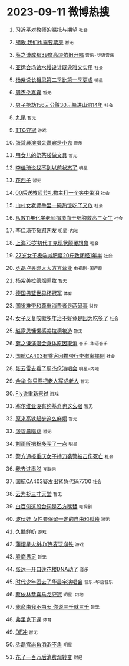 # 2023-09-11 微博热搜 
1. [习近平对教师的嘱托与期望](https://m.weibo.cn/search?containerid=100103type%3D1%26t%3D10%26q%3D%23%E4%B9%A0%E8%BF%91%E5%B9%B3%E5%AF%B9%E6%95%99%E5%B8%88%E7%9A%84%E5%98%B1%E6%89%98%E4%B8%8E%E6%9C%9F%E6%9C%9B%23&stream_entry_id=51&isnewpage=1&extparam=seat%3D1%26stream_entry_id%3D51%26filter_type%3Drealtimehot%26c_type%3D51%26dgr%3D0%26pos%3D0%26cate%3D10103%26display_time%3D1694362943%26pre_seqid%3D169436294392703268282) `社会` 

2. [胡歌 我们也需要票房](https://m.weibo.cn/search?containerid=100103type%3D1%26t%3D10%26q%3D%E8%83%A1%E6%AD%8C+%E6%88%91%E4%BB%AC%E4%B9%9F%E9%9C%80%E8%A6%81%E7%A5%A8%E6%88%BF&stream_entry_id=31&isnewpage=1&extparam=seat%3D1%26flag%3D1%26filter_type%3Drealtimehot%26stream_entry_id%3D31%26dgr%3D0%26cate%3D5001%26band_rank%3D1%26c_type%3D31%26lcate%3D5001%26pos%3D0%26realpos%3D1%26q%3D%25E8%2583%25A1%25E6%25AD%258C%2520%25E6%2588%2591%25E4%25BB%25AC%25E4%25B9%259F%25E9%259C%2580%25E8%25A6%2581%25E7%25A5%25A8%25E6%2588%25BF%26display_time%3D1694362943%26pre_seqid%3D169436294392703268282) `暂无` 

3. [薛之谦成都39度高烧依旧开唱](https://m.weibo.cn/search?containerid=100103type%3D1%26t%3D10%26q%3D%23%E8%96%9B%E4%B9%8B%E8%B0%A6%E6%88%90%E9%83%BD39%E5%BA%A6%E9%AB%98%E7%83%A7%E4%BE%9D%E6%97%A7%E5%BC%80%E5%94%B1%23&stream_entry_id=31&isnewpage=1&extparam=seat%3D1%26flag%3D16%26filter_type%3Drealtimehot%26stream_entry_id%3D31%26dgr%3D0%26cate%3D5001%26band_rank%3D2%26c_type%3D31%26lcate%3D5001%26pos%3D1%26realpos%3D2%26q%3D%2523%25E8%2596%259B%25E4%25B9%258B%25E8%25B0%25A6%25E6%2588%2590%25E9%2583%25BD39%25E5%25BA%25A6%25E9%25AB%2598%25E7%2583%25A7%25E4%25BE%259D%25E6%2597%25A7%25E5%25BC%2580%25E5%2594%25B1%2523%26display_time%3D1694362943%26pre_seqid%3D169436294392703268282) `音乐-华语音乐` 

4. [亚运会场馆水幔设计既典雅又实用](https://m.weibo.cn/search?containerid=100103type%3D1%26t%3D10%26q%3D%23%E4%BA%9A%E8%BF%90%E4%BC%9A%E5%9C%BA%E9%A6%86%E6%B0%B4%E5%B9%94%E8%AE%BE%E8%AE%A1%E6%97%A2%E5%85%B8%E9%9B%85%E5%8F%88%E5%AE%9E%E7%94%A8%23&stream_entry_id=31&isnewpage=1&extparam=seat%3D1%26flag%3D0%26filter_type%3Drealtimehot%26stream_entry_id%3D31%26dgr%3D0%26cate%3D5001%26band_rank%3D3%26c_type%3D31%26lcate%3D5001%26pos%3D2%26realpos%3D3%26q%3D%2523%25E4%25BA%259A%25E8%25BF%2590%25E4%25BC%259A%25E5%259C%25BA%25E9%25A6%2586%25E6%25B0%25B4%25E5%25B9%2594%25E8%25AE%25BE%25E8%25AE%25A1%25E6%2597%25A2%25E5%2585%25B8%25E9%259B%2585%25E5%258F%2588%25E5%25AE%259E%25E7%2594%25A8%2523%26display_time%3D1694362943%26pre_seqid%3D169436294392703268282) `社会` 

5. [杨紫说长相思第二季比第一季更虐](https://m.weibo.cn/search?containerid=100103type%3D1%26t%3D10%26q%3D%23%E6%9D%A8%E7%B4%AB%E8%AF%B4%E9%95%BF%E7%9B%B8%E6%80%9D%E7%AC%AC%E4%BA%8C%E5%AD%A3%E6%AF%94%E7%AC%AC%E4%B8%80%E5%AD%A3%E6%9B%B4%E8%99%90%23&stream_entry_id=31&isnewpage=1&extparam=seat%3D1%26flag%3D1%26filter_type%3Drealtimehot%26stream_entry_id%3D31%26dgr%3D0%26cate%3D5001%26band_rank%3D4%26c_type%3D31%26lcate%3D5001%26pos%3D3%26realpos%3D4%26q%3D%2523%25E6%259D%25A8%25E7%25B4%25AB%25E8%25AF%25B4%25E9%2595%25BF%25E7%259B%25B8%25E6%2580%259D%25E7%25AC%25AC%25E4%25BA%258C%25E5%25AD%25A3%25E6%25AF%2594%25E7%25AC%25AC%25E4%25B8%2580%25E5%25AD%25A3%25E6%259B%25B4%25E8%2599%2590%2523%26display_time%3D1694362943%26pre_seqid%3D169436294392703268282) `明星` 

6. [周杰伦嘉宾](https://m.weibo.cn/search?containerid=100103type%3D1%26t%3D10%26q%3D%E5%91%A8%E6%9D%B0%E4%BC%A6%E5%98%89%E5%AE%BE&stream_entry_id=31&isnewpage=1&extparam=seat%3D1%26flag%3D0%26filter_type%3Drealtimehot%26stream_entry_id%3D31%26dgr%3D0%26cate%3D5001%26band_rank%3D5%26c_type%3D31%26lcate%3D5001%26pos%3D4%26realpos%3D5%26q%3D%25E5%2591%25A8%25E6%259D%25B0%25E4%25BC%25A6%25E5%2598%2589%25E5%25AE%25BE%26display_time%3D1694362943%26pre_seqid%3D169436294392703268282) `暂无` 

7. [男子抢劫156元分赃30元躲进山洞14年](https://m.weibo.cn/search?containerid=100103type%3D1%26t%3D10%26q%3D%23%E7%94%B7%E5%AD%90%E6%8A%A2%E5%8A%AB156%E5%85%83%E5%88%86%E8%B5%8330%E5%85%83%E8%BA%B2%E8%BF%9B%E5%B1%B1%E6%B4%9E14%E5%B9%B4%23&stream_entry_id=31&isnewpage=1&extparam=seat%3D1%26flag%3D0%26filter_type%3Drealtimehot%26stream_entry_id%3D31%26dgr%3D0%26cate%3D5001%26band_rank%3D6%26c_type%3D31%26lcate%3D5001%26pos%3D5%26realpos%3D6%26q%3D%2523%25E7%2594%25B7%25E5%25AD%2590%25E6%258A%25A2%25E5%258A%25AB156%25E5%2585%2583%25E5%2588%2586%25E8%25B5%258330%25E5%2585%2583%25E8%25BA%25B2%25E8%25BF%259B%25E5%25B1%25B1%25E6%25B4%259E14%25E5%25B9%25B4%2523%26display_time%3D1694362943%26pre_seqid%3D169436294392703268282) `社会` 

8. [九尾](https://m.weibo.cn/search?containerid=100103type%3D1%26t%3D10%26q%3D%E4%B9%9D%E5%B0%BE&stream_entry_id=31&isnewpage=1&extparam=seat%3D1%26flag%3D0%26filter_type%3Drealtimehot%26stream_entry_id%3D31%26dgr%3D0%26cate%3D5001%26band_rank%3D7%26c_type%3D31%26lcate%3D5001%26pos%3D6%26realpos%3D7%26q%3D%25E4%25B9%259D%25E5%25B0%25BE%26display_time%3D1694362943%26pre_seqid%3D169436294392703268282) `暂无` 

9. [TTG夺冠](https://m.weibo.cn/search?containerid=100103type%3D1%26t%3D10%26q%3D%23TTG%E5%A4%BA%E5%86%A0%23&stream_entry_id=31&isnewpage=1&extparam=seat%3D1%26flag%3D16%26filter_type%3Drealtimehot%26stream_entry_id%3D31%26dgr%3D0%26cate%3D5001%26band_rank%3D8%26c_type%3D31%26lcate%3D5001%26pos%3D7%26realpos%3D8%26q%3D%2523TTG%25E5%25A4%25BA%25E5%2586%25A0%2523%26display_time%3D1694362943%26pre_seqid%3D169436294392703268282) `游戏` 

10. [张碧晨演唱会嘉宾是小鬼](https://m.weibo.cn/search?containerid=100103type%3D1%26t%3D10%26q%3D%23%E5%BC%A0%E7%A2%A7%E6%99%A8%E6%BC%94%E5%94%B1%E4%BC%9A%E5%98%89%E5%AE%BE%E6%98%AF%E5%B0%8F%E9%AC%BC%23&stream_entry_id=31&isnewpage=1&extparam=seat%3D1%26flag%3D0%26filter_type%3Drealtimehot%26stream_entry_id%3D31%26dgr%3D0%26cate%3D5001%26band_rank%3D9%26c_type%3D31%26lcate%3D5001%26pos%3D8%26realpos%3D9%26q%3D%2523%25E5%25BC%25A0%25E7%25A2%25A7%25E6%2599%25A8%25E6%25BC%2594%25E5%2594%25B1%25E4%25BC%259A%25E5%2598%2589%25E5%25AE%25BE%25E6%2598%25AF%25E5%25B0%258F%25E9%25AC%25BC%2523%26display_time%3D1694362943%26pre_seqid%3D169436294392703268282) `音乐` 

11. [用女儿的奶茶袋做文具](https://m.weibo.cn/search?containerid=100103type%3D1%26t%3D10%26q%3D%E7%94%A8%E5%A5%B3%E5%84%BF%E7%9A%84%E5%A5%B6%E8%8C%B6%E8%A2%8B%E5%81%9A%E6%96%87%E5%85%B7&stream_entry_id=31&isnewpage=1&extparam=seat%3D1%26flag%3D0%26filter_type%3Drealtimehot%26stream_entry_id%3D31%26dgr%3D0%26cate%3D5001%26band_rank%3D10%26c_type%3D31%26lcate%3D5001%26pos%3D9%26realpos%3D10%26q%3D%25E7%2594%25A8%25E5%25A5%25B3%25E5%2584%25BF%25E7%259A%2584%25E5%25A5%25B6%25E8%258C%25B6%25E8%25A2%258B%25E5%2581%259A%25E6%2596%2587%25E5%2585%25B7%26display_time%3D1694362943%26pre_seqid%3D169436294392703268282) `暂无` 

12. [李佳琦说找不到以前状态了](https://m.weibo.cn/search?containerid=100103type%3D1%26t%3D10%26q%3D%23%E6%9D%8E%E4%BD%B3%E7%90%A6%E8%AF%B4%E6%89%BE%E4%B8%8D%E5%88%B0%E4%BB%A5%E5%89%8D%E7%8A%B6%E6%80%81%E4%BA%86%23&stream_entry_id=31&isnewpage=1&extparam=seat%3D1%26flag%3D2%26filter_type%3Drealtimehot%26stream_entry_id%3D31%26dgr%3D0%26cate%3D5001%26band_rank%3D11%26c_type%3D31%26lcate%3D5001%26pos%3D10%26realpos%3D11%26q%3D%2523%25E6%259D%258E%25E4%25BD%25B3%25E7%2590%25A6%25E8%25AF%25B4%25E6%2589%25BE%25E4%25B8%258D%25E5%2588%25B0%25E4%25BB%25A5%25E5%2589%258D%25E7%258A%25B6%25E6%2580%2581%25E4%25BA%2586%2523%26display_time%3D1694362943%26pre_seqid%3D169436294392703268282) `明星` 

13. [花西子](https://m.weibo.cn/search?containerid=100103type%3D1%26t%3D10%26q%3D%E8%8A%B1%E8%A5%BF%E5%AD%90&stream_entry_id=31&isnewpage=1&extparam=seat%3D1%26flag%3D2%26filter_type%3Drealtimehot%26stream_entry_id%3D31%26dgr%3D0%26cate%3D5001%26band_rank%3D12%26c_type%3D31%26lcate%3D5001%26pos%3D11%26realpos%3D12%26q%3D%25E8%258A%25B1%25E8%25A5%25BF%25E5%25AD%2590%26display_time%3D1694362943%26pre_seqid%3D169436294392703268282) `暂无` 

14. [00后送教师节礼物主打一个笑中带泪](https://m.weibo.cn/search?containerid=100103type%3D1%26t%3D10%26q%3D%2300%E5%90%8E%E9%80%81%E6%95%99%E5%B8%88%E8%8A%82%E7%A4%BC%E7%89%A9%E4%B8%BB%E6%89%93%E4%B8%80%E4%B8%AA%E7%AC%91%E4%B8%AD%E5%B8%A6%E6%B3%AA%23&stream_entry_id=31&isnewpage=1&extparam=seat%3D1%26flag%3D32768%26filter_type%3Drealtimehot%26stream_entry_id%3D31%26dgr%3D0%26cate%3D5001%26band_rank%3D13%26c_type%3D31%26lcate%3D5001%26pos%3D12%26realpos%3D13%26q%3D%252300%25E5%2590%258E%25E9%2580%2581%25E6%2595%2599%25E5%25B8%2588%25E8%258A%2582%25E7%25A4%25BC%25E7%2589%25A9%25E4%25B8%25BB%25E6%2589%2593%25E4%25B8%2580%25E4%25B8%25AA%25E7%25AC%2591%25E4%25B8%25AD%25E5%25B8%25A6%25E6%25B3%25AA%2523%26display_time%3D1694362943%26pre_seqid%3D169436294392703268282) `社会` 

15. [山村女老师手里一碗热饭吃了又放](https://m.weibo.cn/search?containerid=100103type%3D1%26t%3D10%26q%3D%23%E5%B1%B1%E6%9D%91%E5%A5%B3%E8%80%81%E5%B8%88%E6%89%8B%E9%87%8C%E4%B8%80%E7%A2%97%E7%83%AD%E9%A5%AD%E5%90%83%E4%BA%86%E5%8F%88%E6%94%BE%23&stream_entry_id=31&isnewpage=1&extparam=seat%3D1%26flag%3D32768%26filter_type%3Drealtimehot%26stream_entry_id%3D31%26dgr%3D0%26cate%3D5001%26band_rank%3D14%26c_type%3D31%26lcate%3D5001%26pos%3D13%26realpos%3D14%26q%3D%2523%25E5%25B1%25B1%25E6%259D%2591%25E5%25A5%25B3%25E8%2580%2581%25E5%25B8%2588%25E6%2589%258B%25E9%2587%258C%25E4%25B8%2580%25E7%25A2%2597%25E7%2583%25AD%25E9%25A5%25AD%25E5%2590%2583%25E4%25BA%2586%25E5%258F%2588%25E6%2594%25BE%2523%26display_time%3D1694362943%26pre_seqid%3D169436294392703268282) `社会` 

16. [从教11年化学老师捐造血干细胞救高三女生](https://m.weibo.cn/search?containerid=100103type%3D1%26t%3D10%26q%3D%23%E4%BB%8E%E6%95%9911%E5%B9%B4%E5%8C%96%E5%AD%A6%E8%80%81%E5%B8%88%E6%8D%90%E9%80%A0%E8%A1%80%E5%B9%B2%E7%BB%86%E8%83%9E%E6%95%91%E9%AB%98%E4%B8%89%E5%A5%B3%E7%94%9F%23&stream_entry_id=31&isnewpage=1&extparam=seat%3D1%26flag%3D32768%26filter_type%3Drealtimehot%26stream_entry_id%3D31%26dgr%3D0%26cate%3D5001%26band_rank%3D15%26c_type%3D31%26lcate%3D5001%26pos%3D14%26realpos%3D15%26q%3D%2523%25E4%25BB%258E%25E6%2595%259911%25E5%25B9%25B4%25E5%258C%2596%25E5%25AD%25A6%25E8%2580%2581%25E5%25B8%2588%25E6%258D%2590%25E9%2580%25A0%25E8%25A1%2580%25E5%25B9%25B2%25E7%25BB%2586%25E8%2583%259E%25E6%2595%2591%25E9%25AB%2598%25E4%25B8%2589%25E5%25A5%25B3%25E7%2594%259F%2523%26display_time%3D1694362943%26pre_seqid%3D169436294392703268282) `社会` 

17. [李佳琦带货怼网友](https://m.weibo.cn/search?containerid=100103type%3D1%26t%3D10%26q%3D%23%E6%9D%8E%E4%BD%B3%E7%90%A6%E5%B8%A6%E8%B4%A7%E6%80%BC%E7%BD%91%E5%8F%8B%23&stream_entry_id=31&isnewpage=1&extparam=seat%3D1%26flag%3D2%26filter_type%3Drealtimehot%26stream_entry_id%3D31%26dgr%3D0%26cate%3D5001%26band_rank%3D16%26c_type%3D31%26lcate%3D5001%26pos%3D15%26realpos%3D16%26q%3D%2523%25E6%259D%258E%25E4%25BD%25B3%25E7%2590%25A6%25E5%25B8%25A6%25E8%25B4%25A7%25E6%2580%25BC%25E7%25BD%2591%25E5%258F%258B%2523%26display_time%3D1694362943%26pre_seqid%3D169436294392703268282) `明星-内地` 

18. [上海73岁初代丁克现状颠覆想象](https://m.weibo.cn/search?containerid=100103type%3D1%26t%3D10%26q%3D%23%E4%B8%8A%E6%B5%B773%E5%B2%81%E5%88%9D%E4%BB%A3%E4%B8%81%E5%85%8B%E7%8E%B0%E7%8A%B6%E9%A2%A0%E8%A6%86%E6%83%B3%E8%B1%A1%23&stream_entry_id=31&isnewpage=1&extparam=seat%3D1%26flag%3D2%26filter_type%3Drealtimehot%26stream_entry_id%3D31%26dgr%3D0%26cate%3D5001%26band_rank%3D17%26c_type%3D31%26lcate%3D5001%26pos%3D16%26realpos%3D17%26q%3D%2523%25E4%25B8%258A%25E6%25B5%25B773%25E5%25B2%2581%25E5%2588%259D%25E4%25BB%25A3%25E4%25B8%2581%25E5%2585%258B%25E7%258E%25B0%25E7%258A%25B6%25E9%25A2%25A0%25E8%25A6%2586%25E6%2583%25B3%25E8%25B1%25A1%2523%26display_time%3D1694362943%26pre_seqid%3D169436294392703268282) `社会` 

19. [27岁女子极端减肥瘦20斤致闭经1年半](https://m.weibo.cn/search?containerid=100103type%3D1%26t%3D10%26q%3D%2327%E5%B2%81%E5%A5%B3%E5%AD%90%E6%9E%81%E7%AB%AF%E5%87%8F%E8%82%A5%E7%98%A620%E6%96%A4%E8%87%B4%E9%97%AD%E7%BB%8F1%E5%B9%B4%E5%8D%8A%23&stream_entry_id=31&isnewpage=1&extparam=seat%3D1%26flag%3D1%26filter_type%3Drealtimehot%26stream_entry_id%3D31%26dgr%3D0%26cate%3D5001%26band_rank%3D18%26c_type%3D31%26lcate%3D5001%26pos%3D17%26realpos%3D18%26q%3D%252327%25E5%25B2%2581%25E5%25A5%25B3%25E5%25AD%2590%25E6%259E%2581%25E7%25AB%25AF%25E5%2587%258F%25E8%2582%25A5%25E7%2598%25A620%25E6%2596%25A4%25E8%2587%25B4%25E9%2597%25AD%25E7%25BB%258F1%25E5%25B9%25B4%25E5%258D%258A%2523%26display_time%3D1694362943%26pre_seqid%3D169436294392703268282) `社会` 

20. [丞磊卢昱晓大大方方营业](https://m.weibo.cn/search?containerid=100103type%3D1%26t%3D10%26q%3D%23%E4%B8%9E%E7%A3%8A%E5%8D%A2%E6%98%B1%E6%99%93%E5%A4%A7%E5%A4%A7%E6%96%B9%E6%96%B9%E8%90%A5%E4%B8%9A%23&stream_entry_id=31&isnewpage=1&extparam=seat%3D1%26flag%3D0%26filter_type%3Drealtimehot%26stream_entry_id%3D31%26dgr%3D0%26cate%3D5001%26band_rank%3D19%26c_type%3D31%26lcate%3D5001%26pos%3D18%26realpos%3D19%26q%3D%2523%25E4%25B8%259E%25E7%25A3%258A%25E5%258D%25A2%25E6%2598%25B1%25E6%2599%2593%25E5%25A4%25A7%25E5%25A4%25A7%25E6%2596%25B9%25E6%2596%25B9%25E8%2590%25A5%25E4%25B8%259A%2523%26display_time%3D1694362943%26pre_seqid%3D169436294392703268282) `电视剧-国产剧` 

21. [杨紫美拉德烟熏妆](https://m.weibo.cn/search?containerid=100103type%3D1%26t%3D10%26q%3D%E6%9D%A8%E7%B4%AB%E7%BE%8E%E6%8B%89%E5%BE%B7%E7%83%9F%E7%86%8F%E5%A6%86&stream_entry_id=31&isnewpage=1&extparam=seat%3D1%26flag%3D0%26filter_type%3Drealtimehot%26stream_entry_id%3D31%26dgr%3D0%26cate%3D5001%26band_rank%3D20%26c_type%3D31%26lcate%3D5001%26pos%3D19%26realpos%3D20%26q%3D%25E6%259D%25A8%25E7%25B4%25AB%25E7%25BE%258E%25E6%258B%2589%25E5%25BE%25B7%25E7%2583%259F%25E7%2586%258F%25E5%25A6%2586%26display_time%3D1694362943%26pre_seqid%3D169436294392703268282) `暂无` 

22. [德国男篮世界杯冠军](https://m.weibo.cn/search?containerid=100103type%3D1%26t%3D10%26q%3D%23%E5%BE%B7%E5%9B%BD%E7%94%B7%E7%AF%AE%E4%B8%96%E7%95%8C%E6%9D%AF%E5%86%A0%E5%86%9B%23&stream_entry_id=31&isnewpage=1&extparam=seat%3D1%26flag%3D0%26filter_type%3Drealtimehot%26stream_entry_id%3D31%26dgr%3D0%26cate%3D5001%26band_rank%3D21%26c_type%3D31%26lcate%3D5001%26pos%3D20%26realpos%3D21%26q%3D%2523%25E5%25BE%25B7%25E5%259B%25BD%25E7%2594%25B7%25E7%25AF%25AE%25E4%25B8%2596%25E7%2595%258C%25E6%259D%25AF%25E5%2586%25A0%25E5%2586%259B%2523%26display_time%3D1694362943%26pre_seqid%3D169436294392703268282) `体育` 

23. [国货难带和尊重消费者是两码事](https://m.weibo.cn/search?containerid=100103type%3D1%26t%3D10%26q%3D%23%E5%9B%BD%E8%B4%A7%E9%9A%BE%E5%B8%A6%E5%92%8C%E5%B0%8A%E9%87%8D%E6%B6%88%E8%B4%B9%E8%80%85%E6%98%AF%E4%B8%A4%E7%A0%81%E4%BA%8B%23&stream_entry_id=31&isnewpage=1&extparam=seat%3D1%26flag%3D0%26filter_type%3Drealtimehot%26stream_entry_id%3D31%26dgr%3D0%26cate%3D5001%26band_rank%3D22%26c_type%3D31%26lcate%3D5001%26pos%3D21%26realpos%3D22%26q%3D%2523%25E5%259B%25BD%25E8%25B4%25A7%25E9%259A%25BE%25E5%25B8%25A6%25E5%2592%258C%25E5%25B0%258A%25E9%2587%258D%25E6%25B6%2588%25E8%25B4%25B9%25E8%2580%2585%25E6%2598%25AF%25E4%25B8%25A4%25E7%25A0%2581%25E4%25BA%258B%2523%26display_time%3D1694362943%26pre_seqid%3D169436294392703268282) `财经` 

24. [女子反复咳嗽多年治不好竟是因为吃多了](https://m.weibo.cn/search?containerid=100103type%3D1%26t%3D10%26q%3D%23%E5%A5%B3%E5%AD%90%E5%8F%8D%E5%A4%8D%E5%92%B3%E5%97%BD%E5%A4%9A%E5%B9%B4%E6%B2%BB%E4%B8%8D%E5%A5%BD%E7%AB%9F%E6%98%AF%E5%9B%A0%E4%B8%BA%E5%90%83%E5%A4%9A%E4%BA%86%23&stream_entry_id=31&isnewpage=1&extparam=seat%3D1%26flag%3D0%26filter_type%3Drealtimehot%26stream_entry_id%3D31%26dgr%3D0%26cate%3D5001%26band_rank%3D23%26c_type%3D31%26lcate%3D5001%26pos%3D22%26realpos%3D23%26q%3D%2523%25E5%25A5%25B3%25E5%25AD%2590%25E5%258F%258D%25E5%25A4%258D%25E5%2592%25B3%25E5%2597%25BD%25E5%25A4%259A%25E5%25B9%25B4%25E6%25B2%25BB%25E4%25B8%258D%25E5%25A5%25BD%25E7%25AB%259F%25E6%2598%25AF%25E5%259B%25A0%25E4%25B8%25BA%25E5%2590%2583%25E5%25A4%259A%25E4%25BA%2586%2523%26display_time%3D1694362943%26pre_seqid%3D169436294392703268282) `社会` 

25. [赵露思慵懒感美拉德妆造](https://m.weibo.cn/search?containerid=100103type%3D1%26t%3D10%26q%3D%E8%B5%B5%E9%9C%B2%E6%80%9D%E6%85%B5%E6%87%92%E6%84%9F%E7%BE%8E%E6%8B%89%E5%BE%B7%E5%A6%86%E9%80%A0&stream_entry_id=31&isnewpage=1&extparam=seat%3D1%26flag%3D1%26filter_type%3Drealtimehot%26stream_entry_id%3D31%26dgr%3D0%26cate%3D5001%26band_rank%3D24%26c_type%3D31%26lcate%3D5001%26pos%3D23%26realpos%3D24%26q%3D%25E8%25B5%25B5%25E9%259C%25B2%25E6%2580%259D%25E6%2585%25B5%25E6%2587%2592%25E6%2584%259F%25E7%25BE%258E%25E6%258B%2589%25E5%25BE%25B7%25E5%25A6%2586%25E9%2580%25A0%26display_time%3D1694362943%26pre_seqid%3D169436294392703268282) `暂无` 

26. [薛之谦演唱会身体原因取消](https://m.weibo.cn/search?containerid=100103type%3D1%26t%3D10%26q%3D%23%E8%96%9B%E4%B9%8B%E8%B0%A6%E6%BC%94%E5%94%B1%E4%BC%9A%E8%BA%AB%E4%BD%93%E5%8E%9F%E5%9B%A0%E5%8F%96%E6%B6%88%23&stream_entry_id=31&isnewpage=1&extparam=seat%3D1%26flag%3D0%26filter_type%3Drealtimehot%26stream_entry_id%3D31%26dgr%3D0%26cate%3D5001%26band_rank%3D25%26c_type%3D31%26lcate%3D5001%26pos%3D24%26realpos%3D25%26q%3D%2523%25E8%2596%259B%25E4%25B9%258B%25E8%25B0%25A6%25E6%25BC%2594%25E5%2594%25B1%25E4%25BC%259A%25E8%25BA%25AB%25E4%25BD%2593%25E5%258E%259F%25E5%259B%25A0%25E5%258F%2596%25E6%25B6%2588%2523%26display_time%3D1694362943%26pre_seqid%3D169436294392703268282) `音乐-华语音乐` 

27. [国航CA403有乘客因携带行李撤离摔倒](https://m.weibo.cn/search?containerid=100103type%3D1%26t%3D10%26q%3D%23%E5%9B%BD%E8%88%AACA403%E6%9C%89%E4%B9%98%E5%AE%A2%E5%9B%A0%E6%90%BA%E5%B8%A6%E8%A1%8C%E6%9D%8E%E6%92%A4%E7%A6%BB%E6%91%94%E5%80%92%23&stream_entry_id=31&isnewpage=1&extparam=seat%3D1%26flag%3D0%26filter_type%3Drealtimehot%26stream_entry_id%3D31%26dgr%3D0%26cate%3D5001%26band_rank%3D26%26c_type%3D31%26lcate%3D5001%26pos%3D25%26realpos%3D26%26q%3D%2523%25E5%259B%25BD%25E8%2588%25AACA403%25E6%259C%2589%25E4%25B9%2598%25E5%25AE%25A2%25E5%259B%25A0%25E6%2590%25BA%25E5%25B8%25A6%25E8%25A1%258C%25E6%259D%258E%25E6%2592%25A4%25E7%25A6%25BB%25E6%2591%2594%25E5%2580%2592%2523%26display_time%3D1694362943%26pre_seqid%3D169436294392703268282) `社会` 

28. [张云雷去看了周杰伦演唱会](https://m.weibo.cn/search?containerid=100103type%3D1%26t%3D10%26q%3D%23%E5%BC%A0%E4%BA%91%E9%9B%B7%E5%8E%BB%E7%9C%8B%E4%BA%86%E5%91%A8%E6%9D%B0%E4%BC%A6%E6%BC%94%E5%94%B1%E4%BC%9A%23&stream_entry_id=31&isnewpage=1&extparam=seat%3D1%26flag%3D1%26filter_type%3Drealtimehot%26stream_entry_id%3D31%26dgr%3D0%26cate%3D5001%26band_rank%3D27%26c_type%3D31%26lcate%3D5001%26pos%3D26%26realpos%3D27%26q%3D%2523%25E5%25BC%25A0%25E4%25BA%2591%25E9%259B%25B7%25E5%258E%25BB%25E7%259C%258B%25E4%25BA%2586%25E5%2591%25A8%25E6%259D%25B0%25E4%25BC%25A6%25E6%25BC%2594%25E5%2594%25B1%25E4%25BC%259A%2523%26display_time%3D1694362943%26pre_seqid%3D169436294392703268282) `明星-内地` 

29. [余华 你只要把老人写成老人](https://m.weibo.cn/search?containerid=100103type%3D1%26t%3D10%26q%3D%E4%BD%99%E5%8D%8E+%E4%BD%A0%E5%8F%AA%E8%A6%81%E6%8A%8A%E8%80%81%E4%BA%BA%E5%86%99%E6%88%90%E8%80%81%E4%BA%BA&stream_entry_id=31&isnewpage=1&extparam=seat%3D1%26flag%3D0%26filter_type%3Drealtimehot%26stream_entry_id%3D31%26dgr%3D0%26cate%3D5001%26band_rank%3D28%26c_type%3D31%26lcate%3D5001%26pos%3D27%26realpos%3D28%26q%3D%25E4%25BD%2599%25E5%258D%258E%2520%25E4%25BD%25A0%25E5%258F%25AA%25E8%25A6%2581%25E6%258A%258A%25E8%2580%2581%25E4%25BA%25BA%25E5%2586%2599%25E6%2588%2590%25E8%2580%2581%25E4%25BA%25BA%26display_time%3D1694362943%26pre_seqid%3D169436294392703268282) `暂无` 

30. [Fly说重新来过](https://m.weibo.cn/search?containerid=100103type%3D1%26t%3D10%26q%3D%23Fly%E8%AF%B4%E9%87%8D%E6%96%B0%E6%9D%A5%E8%BF%87%23&stream_entry_id=31&isnewpage=1&extparam=seat%3D1%26flag%3D1%26filter_type%3Drealtimehot%26stream_entry_id%3D31%26dgr%3D0%26cate%3D5001%26band_rank%3D29%26c_type%3D31%26lcate%3D5001%26pos%3D28%26realpos%3D29%26q%3D%2523Fly%25E8%25AF%25B4%25E9%2587%258D%25E6%2596%25B0%25E6%259D%25A5%25E8%25BF%2587%2523%26display_time%3D1694362943%26pre_seqid%3D169436294392703268282) `游戏` 

31. [塞尔维亚没有约基奇也这么强](https://m.weibo.cn/search?containerid=100103type%3D1%26t%3D10%26q%3D%E5%A1%9E%E5%B0%94%E7%BB%B4%E4%BA%9A%E6%B2%A1%E6%9C%89%E7%BA%A6%E5%9F%BA%E5%A5%87%E4%B9%9F%E8%BF%99%E4%B9%88%E5%BC%BA&stream_entry_id=31&isnewpage=1&extparam=seat%3D1%26flag%3D1%26filter_type%3Drealtimehot%26stream_entry_id%3D31%26dgr%3D0%26cate%3D5001%26band_rank%3D30%26c_type%3D31%26lcate%3D5001%26pos%3D29%26realpos%3D30%26q%3D%25E5%25A1%259E%25E5%25B0%2594%25E7%25BB%25B4%25E4%25BA%259A%25E6%25B2%25A1%25E6%259C%2589%25E7%25BA%25A6%25E5%259F%25BA%25E5%25A5%2587%25E4%25B9%259F%25E8%25BF%2599%25E4%25B9%2588%25E5%25BC%25BA%26display_time%3D1694362943%26pre_seqid%3D169436294392703268282) `暂无` 

32. [原来高铁起步这么麻烦](https://m.weibo.cn/search?containerid=100103type%3D1%26t%3D10%26q%3D%E5%8E%9F%E6%9D%A5%E9%AB%98%E9%93%81%E8%B5%B7%E6%AD%A5%E8%BF%99%E4%B9%88%E9%BA%BB%E7%83%A6&stream_entry_id=31&isnewpage=1&extparam=seat%3D1%26flag%3D1%26filter_type%3Drealtimehot%26stream_entry_id%3D31%26dgr%3D0%26cate%3D5001%26band_rank%3D31%26c_type%3D31%26lcate%3D5001%26pos%3D30%26realpos%3D31%26q%3D%25E5%258E%259F%25E6%259D%25A5%25E9%25AB%2598%25E9%2593%2581%25E8%25B5%25B7%25E6%25AD%25A5%25E8%25BF%2599%25E4%25B9%2588%25E9%25BA%25BB%25E7%2583%25A6%26display_time%3D1694362943%26pre_seqid%3D169436294392703268282) `暂无` 

33. [张碧晨唱跳](https://m.weibo.cn/search?containerid=100103type%3D1%26t%3D10%26q%3D%E5%BC%A0%E7%A2%A7%E6%99%A8%E5%94%B1%E8%B7%B3&stream_entry_id=31&isnewpage=1&extparam=seat%3D1%26flag%3D1%26filter_type%3Drealtimehot%26stream_entry_id%3D31%26dgr%3D0%26cate%3D5001%26band_rank%3D32%26c_type%3D31%26lcate%3D5001%26pos%3D31%26realpos%3D32%26q%3D%25E5%25BC%25A0%25E7%25A2%25A7%25E6%2599%25A8%25E5%2594%25B1%25E8%25B7%25B3%26display_time%3D1694362943%26pre_seqid%3D169436294392703268282) `暂无` 

34. [刘雨昕把祝多写了一点](https://m.weibo.cn/search?containerid=100103type%3D1%26t%3D10%26q%3D%23%E5%88%98%E9%9B%A8%E6%98%95%E6%8A%8A%E7%A5%9D%E5%A4%9A%E5%86%99%E4%BA%86%E4%B8%80%E7%82%B9%23&stream_entry_id=31&isnewpage=1&extparam=seat%3D1%26flag%3D1%26filter_type%3Drealtimehot%26stream_entry_id%3D31%26dgr%3D0%26cate%3D5001%26band_rank%3D33%26c_type%3D31%26lcate%3D5001%26pos%3D32%26realpos%3D33%26q%3D%2523%25E5%2588%2598%25E9%259B%25A8%25E6%2598%2595%25E6%258A%258A%25E7%25A5%259D%25E5%25A4%259A%25E5%2586%2599%25E4%25BA%2586%25E4%25B8%2580%25E7%2582%25B9%2523%26display_time%3D1694362943%26pre_seqid%3D169436294392703268282) `明星` 

35. [警方通报重庆女子持刀袭警被击伤死亡](https://m.weibo.cn/search?containerid=100103type%3D1%26t%3D10%26q%3D%23%E8%AD%A6%E6%96%B9%E9%80%9A%E6%8A%A5%E9%87%8D%E5%BA%86%E5%A5%B3%E5%AD%90%E6%8C%81%E5%88%80%E8%A2%AD%E8%AD%A6%E8%A2%AB%E5%87%BB%E4%BC%A4%E6%AD%BB%E4%BA%A1%23&stream_entry_id=31&isnewpage=1&extparam=seat%3D1%26flag%3D0%26filter_type%3Drealtimehot%26stream_entry_id%3D31%26dgr%3D0%26cate%3D5001%26band_rank%3D34%26c_type%3D31%26lcate%3D5001%26pos%3D33%26realpos%3D34%26q%3D%2523%25E8%25AD%25A6%25E6%2596%25B9%25E9%2580%259A%25E6%258A%25A5%25E9%2587%258D%25E5%25BA%2586%25E5%25A5%25B3%25E5%25AD%2590%25E6%258C%2581%25E5%2588%2580%25E8%25A2%25AD%25E8%25AD%25A6%25E8%25A2%25AB%25E5%2587%25BB%25E4%25BC%25A4%25E6%25AD%25BB%25E4%25BA%25A1%2523%26display_time%3D1694362943%26pre_seqid%3D169436294392703268282) `社会` 

36. [我去过墨脱](https://m.weibo.cn/search?containerid=100103type%3D1%26t%3D10%26q%3D%23%E6%88%91%E5%8E%BB%E8%BF%87%E5%A2%A8%E8%84%B1%23&stream_entry_id=31&isnewpage=1&extparam=seat%3D1%26flag%3D1%26filter_type%3Drealtimehot%26stream_entry_id%3D31%26dgr%3D0%26cate%3D5001%26band_rank%3D35%26c_type%3D31%26lcate%3D5001%26pos%3D34%26realpos%3D35%26q%3D%2523%25E6%2588%2591%25E5%258E%25BB%25E8%25BF%2587%25E5%25A2%25A8%25E8%2584%25B1%2523%26display_time%3D1694362943%26pre_seqid%3D169436294392703268282) `互联网` 

37. [国航CA403疑发出紧急代码7700](https://m.weibo.cn/search?containerid=100103type%3D1%26t%3D10%26q%3D%23%E5%9B%BD%E8%88%AACA403%E7%96%91%E5%8F%91%E5%87%BA%E7%B4%A7%E6%80%A5%E4%BB%A3%E7%A0%817700%23&stream_entry_id=31&isnewpage=1&extparam=seat%3D1%26flag%3D0%26filter_type%3Drealtimehot%26stream_entry_id%3D31%26dgr%3D0%26cate%3D5001%26band_rank%3D36%26c_type%3D31%26lcate%3D5001%26pos%3D35%26realpos%3D36%26q%3D%2523%25E5%259B%25BD%25E8%2588%25AACA403%25E7%2596%2591%25E5%258F%2591%25E5%2587%25BA%25E7%25B4%25A7%25E6%2580%25A5%25E4%25BB%25A3%25E7%25A0%25817700%2523%26display_time%3D1694362943%26pre_seqid%3D169436294392703268282) `社会` 

38. [云为衫三寸天堂](https://m.weibo.cn/search?containerid=100103type%3D1%26t%3D10%26q%3D%E4%BA%91%E4%B8%BA%E8%A1%AB%E4%B8%89%E5%AF%B8%E5%A4%A9%E5%A0%82&stream_entry_id=31&isnewpage=1&extparam=seat%3D1%26flag%3D0%26filter_type%3Drealtimehot%26stream_entry_id%3D31%26dgr%3D0%26cate%3D5001%26band_rank%3D37%26c_type%3D31%26lcate%3D5001%26pos%3D36%26realpos%3D37%26q%3D%25E4%25BA%2591%25E4%25B8%25BA%25E8%25A1%25AB%25E4%25B8%2589%25E5%25AF%25B8%25E5%25A4%25A9%25E5%25A0%2582%26display_time%3D1694362943%26pre_seqid%3D169436294392703268282) `暂无` 

39. [白百何这段台词是乙方嘴替](https://m.weibo.cn/search?containerid=100103type%3D1%26t%3D10%26q%3D%23%E7%99%BD%E7%99%BE%E4%BD%95%E8%BF%99%E6%AE%B5%E5%8F%B0%E8%AF%8D%E6%98%AF%E4%B9%99%E6%96%B9%E5%98%B4%E6%9B%BF%23&stream_entry_id=31&isnewpage=1&extparam=seat%3D1%26flag%3D1%26filter_type%3Drealtimehot%26stream_entry_id%3D31%26dgr%3D0%26cate%3D5001%26band_rank%3D38%26c_type%3D31%26lcate%3D5001%26pos%3D37%26realpos%3D38%26q%3D%2523%25E7%2599%25BD%25E7%2599%25BE%25E4%25BD%2595%25E8%25BF%2599%25E6%25AE%25B5%25E5%258F%25B0%25E8%25AF%258D%25E6%2598%25AF%25E4%25B9%2599%25E6%2596%25B9%25E5%2598%25B4%25E6%259B%25BF%2523%26display_time%3D1694362943%26pre_seqid%3D169436294392703268282) `电视剧` 

40. [波伏娃 女性要保留一定的自由和孤独](https://m.weibo.cn/search?containerid=100103type%3D1%26t%3D10%26q%3D%E6%B3%A2%E4%BC%8F%E5%A8%83+%E5%A5%B3%E6%80%A7%E8%A6%81%E4%BF%9D%E7%95%99%E4%B8%80%E5%AE%9A%E7%9A%84%E8%87%AA%E7%94%B1%E5%92%8C%E5%AD%A4%E7%8B%AC&stream_entry_id=31&isnewpage=1&extparam=seat%3D1%26flag%3D1%26filter_type%3Drealtimehot%26stream_entry_id%3D31%26dgr%3D0%26cate%3D5001%26band_rank%3D39%26c_type%3D31%26lcate%3D5001%26pos%3D38%26realpos%3D39%26q%3D%25E6%25B3%25A2%25E4%25BC%258F%25E5%25A8%2583%2520%25E5%25A5%25B3%25E6%2580%25A7%25E8%25A6%2581%25E4%25BF%259D%25E7%2595%2599%25E4%25B8%2580%25E5%25AE%259A%25E7%259A%2584%25E8%2587%25AA%25E7%2594%25B1%25E5%2592%258C%25E5%25AD%25A4%25E7%258B%25AC%26display_time%3D1694362943%26pre_seqid%3D169436294392703268282) `暂无` 

41. [久酷鲜奶](https://m.weibo.cn/search?containerid=100103type%3D1%26t%3D10%26q%3D%E4%B9%85%E9%85%B7%E9%B2%9C%E5%A5%B6&stream_entry_id=31&isnewpage=1&extparam=seat%3D1%26flag%3D1%26filter_type%3Drealtimehot%26stream_entry_id%3D31%26dgr%3D0%26cate%3D5001%26band_rank%3D40%26c_type%3D31%26lcate%3D5001%26pos%3D39%26realpos%3D40%26q%3D%25E4%25B9%2585%25E9%2585%25B7%25E9%25B2%259C%25E5%25A5%25B6%26display_time%3D1694362943%26pre_seqid%3D169436294392703268282) `游戏` 

42. [蒲熠星火树JY连麦玩崩铁](https://m.weibo.cn/search?containerid=100103type%3D1%26t%3D10%26q%3D%23%E8%92%B2%E7%86%A0%E6%98%9F%E7%81%AB%E6%A0%91JY%E8%BF%9E%E9%BA%A6%E7%8E%A9%E5%B4%A9%E9%93%81%23&stream_entry_id=31&isnewpage=1&extparam=seat%3D1%26flag%3D1%26filter_type%3Drealtimehot%26stream_entry_id%3D31%26dgr%3D0%26cate%3D5001%26band_rank%3D41%26c_type%3D31%26lcate%3D5001%26pos%3D40%26realpos%3D41%26q%3D%2523%25E8%2592%25B2%25E7%2586%25A0%25E6%2598%259F%25E7%2581%25AB%25E6%25A0%2591JY%25E8%25BF%259E%25E9%25BA%25A6%25E7%258E%25A9%25E5%25B4%25A9%25E9%2593%2581%2523%26display_time%3D1694362943%26pre_seqid%3D169436294392703268282) `游戏` 

43. [殷商男足](https://m.weibo.cn/search?containerid=100103type%3D1%26t%3D10%26q%3D%E6%AE%B7%E5%95%86%E7%94%B7%E8%B6%B3&stream_entry_id=31&isnewpage=1&extparam=seat%3D1%26flag%3D1%26filter_type%3Drealtimehot%26stream_entry_id%3D31%26dgr%3D0%26cate%3D5001%26band_rank%3D42%26c_type%3D31%26lcate%3D5001%26pos%3D41%26realpos%3D42%26q%3D%25E6%25AE%25B7%25E5%2595%2586%25E7%2594%25B7%25E8%25B6%25B3%26display_time%3D1694362943%26pre_seqid%3D169436294392703268282) `暂无` 

44. [张远一开口莲花楼DNA动了](https://m.weibo.cn/search?containerid=100103type%3D1%26t%3D10%26q%3D%23%E5%BC%A0%E8%BF%9C%E4%B8%80%E5%BC%80%E5%8F%A3%E8%8E%B2%E8%8A%B1%E6%A5%BCDNA%E5%8A%A8%E4%BA%86%23&stream_entry_id=31&isnewpage=1&extparam=seat%3D1%26flag%3D0%26filter_type%3Drealtimehot%26stream_entry_id%3D31%26dgr%3D0%26cate%3D5001%26band_rank%3D43%26c_type%3D31%26lcate%3D5001%26pos%3D42%26realpos%3D43%26q%3D%2523%25E5%25BC%25A0%25E8%25BF%259C%25E4%25B8%2580%25E5%25BC%2580%25E5%258F%25A3%25E8%258E%25B2%25E8%258A%25B1%25E6%25A5%25BCDNA%25E5%258A%25A8%25E4%25BA%2586%2523%26display_time%3D1694362943%26pre_seqid%3D169436294392703268282) `音乐` 

45. [时代少年团去了华晨宇演唱会](https://m.weibo.cn/search?containerid=100103type%3D1%26t%3D10%26q%3D%23%E6%97%B6%E4%BB%A3%E5%B0%91%E5%B9%B4%E5%9B%A2%E5%8E%BB%E4%BA%86%E5%8D%8E%E6%99%A8%E5%AE%87%E6%BC%94%E5%94%B1%E4%BC%9A%23&stream_entry_id=31&isnewpage=1&extparam=seat%3D1%26flag%3D0%26filter_type%3Drealtimehot%26stream_entry_id%3D31%26dgr%3D0%26cate%3D5001%26band_rank%3D44%26c_type%3D31%26lcate%3D5001%26pos%3D43%26realpos%3D44%26q%3D%2523%25E6%2597%25B6%25E4%25BB%25A3%25E5%25B0%2591%25E5%25B9%25B4%25E5%259B%25A2%25E5%258E%25BB%25E4%25BA%2586%25E5%258D%258E%25E6%2599%25A8%25E5%25AE%2587%25E6%25BC%2594%25E5%2594%25B1%25E4%25BC%259A%2523%26display_time%3D1694362943%26pre_seqid%3D169436294392703268282) `音乐-华语音乐` 

46. [蔡依林恭喜马龙夺冠](https://m.weibo.cn/search?containerid=100103type%3D1%26t%3D10%26q%3D%23%E8%94%A1%E4%BE%9D%E6%9E%97%E6%81%AD%E5%96%9C%E9%A9%AC%E9%BE%99%E5%A4%BA%E5%86%A0%23&stream_entry_id=31&isnewpage=1&extparam=seat%3D1%26flag%3D0%26filter_type%3Drealtimehot%26stream_entry_id%3D31%26dgr%3D0%26cate%3D5001%26band_rank%3D45%26c_type%3D31%26lcate%3D5001%26pos%3D44%26realpos%3D45%26q%3D%2523%25E8%2594%25A1%25E4%25BE%259D%25E6%259E%2597%25E6%2581%25AD%25E5%2596%259C%25E9%25A9%25AC%25E9%25BE%2599%25E5%25A4%25BA%25E5%2586%25A0%2523%26display_time%3D1694362943%26pre_seqid%3D169436294392703268282) `明星-内地` 

47. [我命由我不由天 你说三千就三千](https://m.weibo.cn/search?containerid=100103type%3D1%26t%3D10%26q%3D%E6%88%91%E5%91%BD%E7%94%B1%E6%88%91%E4%B8%8D%E7%94%B1%E5%A4%A9+%E4%BD%A0%E8%AF%B4%E4%B8%89%E5%8D%83%E5%B0%B1%E4%B8%89%E5%8D%83&stream_entry_id=31&isnewpage=1&extparam=seat%3D1%26flag%3D0%26filter_type%3Drealtimehot%26stream_entry_id%3D31%26dgr%3D0%26cate%3D5001%26band_rank%3D46%26c_type%3D31%26lcate%3D5001%26pos%3D45%26realpos%3D46%26q%3D%25E6%2588%2591%25E5%2591%25BD%25E7%2594%25B1%25E6%2588%2591%25E4%25B8%258D%25E7%2594%25B1%25E5%25A4%25A9%2520%25E4%25BD%25A0%25E8%25AF%25B4%25E4%25B8%2589%25E5%258D%2583%25E5%25B0%25B1%25E4%25B8%2589%25E5%258D%2583%26display_time%3D1694362943%26pre_seqid%3D169436294392703268282) `暂无` 

48. [弗里克下课](https://m.weibo.cn/search?containerid=100103type%3D1%26t%3D10%26q%3D%23%E5%BC%97%E9%87%8C%E5%85%8B%E4%B8%8B%E8%AF%BE%23&stream_entry_id=31&isnewpage=1&extparam=seat%3D1%26flag%3D1%26filter_type%3Drealtimehot%26stream_entry_id%3D31%26dgr%3D0%26cate%3D5001%26band_rank%3D47%26c_type%3D31%26lcate%3D5001%26pos%3D46%26realpos%3D47%26q%3D%2523%25E5%25BC%2597%25E9%2587%258C%25E5%2585%258B%25E4%25B8%258B%25E8%25AF%25BE%2523%26display_time%3D1694362943%26pre_seqid%3D169436294392703268282) `体育` 

49. [DF冲](https://m.weibo.cn/search?containerid=100103type%3D1%26t%3D10%26q%3DDF%E5%86%B2&stream_entry_id=31&isnewpage=1&extparam=seat%3D1%26flag%3D1%26filter_type%3Drealtimehot%26stream_entry_id%3D31%26dgr%3D0%26cate%3D5001%26band_rank%3D48%26c_type%3D31%26lcate%3D5001%26pos%3D47%26realpos%3D48%26q%3DDF%25E5%2586%25B2%26display_time%3D1694362943%26pre_seqid%3D169436294392703268282) `暂无` 

50. [丞磊宫尚角滔滔不角](https://m.weibo.cn/search?containerid=100103type%3D1%26t%3D10%26q%3D%E4%B8%9E%E7%A3%8A%E5%AE%AB%E5%B0%9A%E8%A7%92%E6%BB%94%E6%BB%94%E4%B8%8D%E8%A7%92&stream_entry_id=31&isnewpage=1&extparam=seat%3D1%26flag%3D1%26filter_type%3Drealtimehot%26stream_entry_id%3D31%26dgr%3D0%26cate%3D5001%26band_rank%3D49%26c_type%3D31%26lcate%3D5001%26pos%3D48%26realpos%3D49%26q%3D%25E4%25B8%259E%25E7%25A3%258A%25E5%25AE%25AB%25E5%25B0%259A%25E8%25A7%2592%25E6%25BB%2594%25E6%25BB%2594%25E4%25B8%258D%25E8%25A7%2592%26display_time%3D1694362943%26pre_seqid%3D169436294392703268282) `明星` 

51. [花了一百万后消费观转变](https://m.weibo.cn/search?containerid=100103type%3D1%26t%3D10%26q%3D%23%E8%8A%B1%E4%BA%86%E4%B8%80%E7%99%BE%E4%B8%87%E5%90%8E%E6%B6%88%E8%B4%B9%E8%A7%82%E8%BD%AC%E5%8F%98%23&stream_entry_id=31&isnewpage=1&extparam=seat%3D1%26flag%3D0%26filter_type%3Drealtimehot%26stream_entry_id%3D31%26dgr%3D0%26cate%3D5001%26band_rank%3D50%26c_type%3D31%26lcate%3D5001%26pos%3D49%26realpos%3D50%26q%3D%2523%25E8%258A%25B1%25E4%25BA%2586%25E4%25B8%2580%25E7%2599%25BE%25E4%25B8%2587%25E5%2590%258E%25E6%25B6%2588%25E8%25B4%25B9%25E8%25A7%2582%25E8%25BD%25AC%25E5%258F%2598%2523%26display_time%3D1694362943%26pre_seqid%3D169436294392703268282) `财经` 
